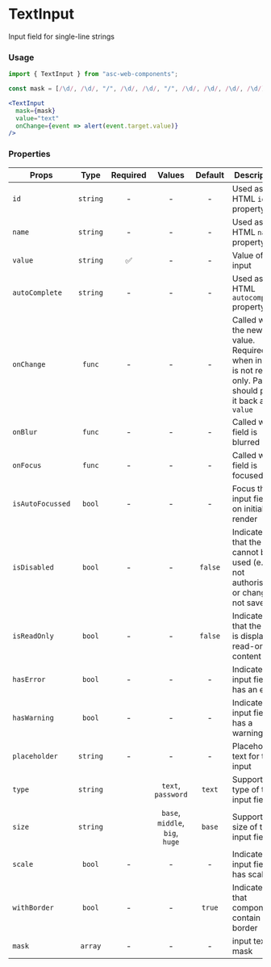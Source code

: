 # TextInput

Input field for single-line strings

### Usage

```js
import { TextInput } from "asc-web-components";
```

```js
const mask = [/\d/, /\d/, "/", /\d/, /\d/, "/", /\d/, /\d/, /\d/, /\d/];
```

```jsx
<TextInput
  mask={mask}
  value="text"
  onChange={event => alert(event.target.value)}
/>
```

### Properties

| Props            |   Type   | Required |             Values              | Default | Description                                                                                            |
| ---------------- | :------: | :------: | :-----------------------------: | :-----: | ------------------------------------------------------------------------------------------------------ |
| `id`             | `string` |    -     |                -                |    -    | Used as HTML `id` property                                                                             |
| `name`           | `string` |    -     |                -                |    -    | Used as HTML `name` property                                                                           |
| `value`          | `string` |    ✅    |                -                |    -    | Value of the input                                                                                     |
| `autoComplete`   | `string` |    -     |                -                |    -    | Used as HTML `autocomplete` property                                                                   |
| `onChange`       |  `func`  |    -     |                -                |    -    | Called with the new value. Required when input is not read only. Parent should pass it back as `value` |
| `onBlur`         |  `func`  |    -     |                -                |    -    | Called when field is blurred                                                                           |
| `onFocus`        |  `func`  |    -     |                -                |    -    | Called when field is focused                                                                           |
| `isAutoFocussed` |  `bool`  |    -     |                -                |    -    | Focus the input field on initial render                                                                |
| `isDisabled`     |  `bool`  |    -     |                -                | `false` | Indicates that the field cannot be used (e.g not authorised, or changes not saved)                     |
| `isReadOnly`     |  `bool`  |    -     |                -                | `false` | Indicates that the field is displaying read-only content                                               |
| `hasError`       |  `bool`  |    -     |                -                |    -    | Indicates the input field has an error                                                                 |
| `hasWarning`     |  `bool`  |    -     |                -                |    -    | Indicates the input field has a warning                                                                |
| `placeholder`    | `string` |    -     |                -                |    -    | Placeholder text for the input                                                                         |
| `type`           | `string` |          |       `text`, `password`        | `text`  | Supported type of the input fields.                                                                    |
| `size`           | `string` |          | `base`, `middle`, `big`, `huge` | `base`  | Supported size of the input fields.                                                                    |
| `scale`          |  `bool`  |    -     |                -                |    -    | Indicates the input field has scale                                                                    |
| `withBorder`     |  `bool`  |    -     |                -                | `true`  | Indicates that component contain border                                                                |
| `mask`           | `array`  |    -     |                -                |    -    | input text mask                                                                                        |
